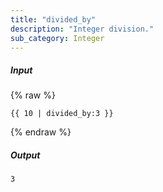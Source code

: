 ```yaml
---
title: "divided_by"
description: "Integer division."
sub_category: Integer
---
```

##### Input
{% raw %}
~~~liquid
{{ 10 | divided_by:3 }}
~~~
{% endraw %}

##### Output

~~~html
3
~~~
